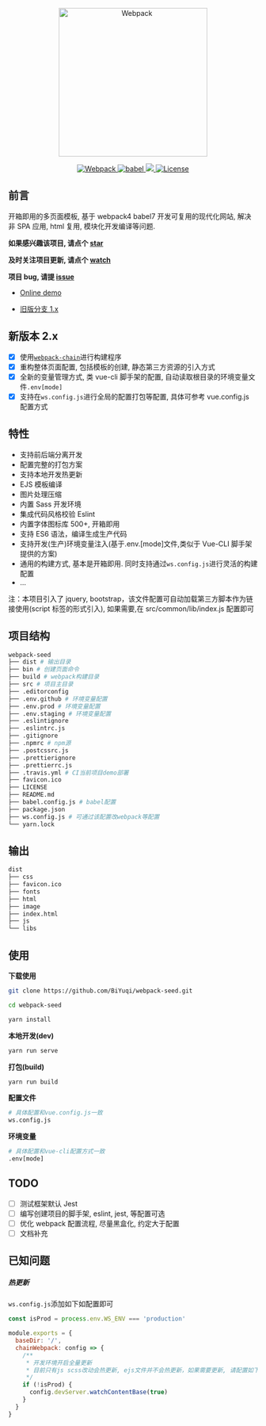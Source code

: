 <p align="center">
  <a href="https://github.com/BiYuqi/webpack-seed">
      <img src="https://github.com/BiYuqi/webpack-seed/blob/master/src/common/assets/image/webpack-seed.png" width="300" alt="Webpack">
  </a>
</p>
<p align="center">
	<a href="https://webpack.js.org/">
		<img src="https://img.shields.io/badge/webpack-4.46.0-brightgreen.svg" alt="Webpack">
	</a>
	<a href="https://babeljs.io/">
		<img src="https://img.shields.io/badge/babel-7.12.10-brightgreen.svg" alt="babel">
	</a>
  <a href="https://github.com/BiYuqi/webpack-seed/tree/gh-pages">
    <img src="https://img.shields.io/travis/BiYuqi/webpack-seed.svg">
  </a>
  <a href="https://github.com/BiYuqi/webpack-seed/blob/master/LICENSE">
    <img src="https://img.shields.io/badge/license-MIT-blue.svg" alt="License">
  </a>

</p>

## 前言

开箱即用的多页面模板, 基于 webpack4 babel7 开发可复用的现代化网站, 解决非 SPA 应用, html 复用, 模块化开发编译等问题.

**如果感兴趣该项目, 请点个 [star](https://github.com/BiYuqi/webpack-seed/stargazers)**

**及时关注项目更新, 请点个 [watch](https://github.com/BiYuqi/webpack-seed/watchers)**

**项目 bug, 请提 [issue](https://github.com/BiYuqi/webpack-seed/issues)**

- [Online demo](https://biyuqi.github.io/webpack-seed/)

- [旧版分支 1.x](https://github.com/BiYuqi/webpack-seed/tree/v1.x-version)

## 新版本 2.x

- [x] 使用[`webpack-chain`](https://github.com/neutrinojs/webpack-chain)进行构建程序
- [x] 重构整体页面配置, 包括模板的创建, 静态第三方资源的引入方式
- [x] 全新的变量管理方式, 类 vue-cli 脚手架的配置, 自动读取根目录的环境变量文件`.env[mode]`
- [x] 支持在`ws.config.js`进行全局的配置打包等配置, 具体可参考 vue.config.js 配置方式

## 特性

- 支持前后端分离开发
- 配置完整的打包方案
- 支持本地开发热更新
- EJS 模板编译
- 图片处理压缩
- 内置 Sass 开发环境
- 集成代码风格校验 Eslint
- 内置字体图标库 500+, 开箱即用
- 支持 ES6 语法，编译生成生产代码
- 支持开发(生产)环境变量注入(基于.env.[mode]文件,类似于 Vue-CLI 脚手架提供的方案)
- 通用的构建方式, 基本是开箱即用. 同时支持通过`ws.config.js`进行灵活的构建配置
- ...

注：本项目引入了 jquery, bootstrap，该文件配置可自动加载第三方脚本作为链接使用(script 标签的形式引入), 如果需要,在 src/common/lib/index.js 配置即可

## 项目结构

```sh
webpack-seed
├── dist # 输出目录
├── bin # 创建页面命令
├── build # webpack构建目录
├── src # 项目主目录
├── .editorconfig
├── .env.github # 环境变量配置
├── .env.prod # 环境变量配置
├── .env.staging # 环境变量配置
├── .eslintignore
├── .eslintrc.js
├── .gitignore
├── .npmrc # npm源
├── .postcssrc.js
├── .prettierignore
├── .prettierrc.js
├── .travis.yml # CI当前项目demo部署
├── favicon.ico
├── LICENSE
├── README.md
├── babel.config.js # babel配置
├── package.json
├── ws.config.js # 可通过该配置改webpack等配置
└── yarn.lock
```

## 输出

```sh
dist
├── css
├── favicon.ico
├── fonts
├── html
├── image
├── index.html
├── js
└── libs
```

## 使用

**下载使用**

```sh
git clone https://github.com/BiYuqi/webpack-seed.git

cd webpack-seed

yarn install
```

**本地开发(dev)**

```sh
yarn run serve
```

**打包(build)**

```sh
yarn run build
```

**配置文件**

```sh
# 具体配置和vue.config.js一致
ws.config.js
```

**环境变量**

```sh
# 具体配置和vue-cli配置方式一致
.env[mode]
```

## TODO

- [ ] 测试框架默认 Jest
- [ ] 编写创建项目的脚手架, eslint, jest, 等配置可选
- [ ] 优化 webpack 配置流程, 尽量黑盒化, 约定大于配置
- [ ] 文档补充

## 已知问题

##### 热更新

`ws.config.js`添加如下如配置即可

```js
const isProd = process.env.WS_ENV === 'production'

module.exports = {
  baseDir: '/',
  chainWebpack: config => {
    /**
     * 开发环境开启全量更新
     * 目前只有js scss改动会热更新, ejs文件并不会热更新，如果需要更新, 请配置如下:
     */
    if (!isProd) {
      config.devServer.watchContentBase(true)
    }
  }
}
```
